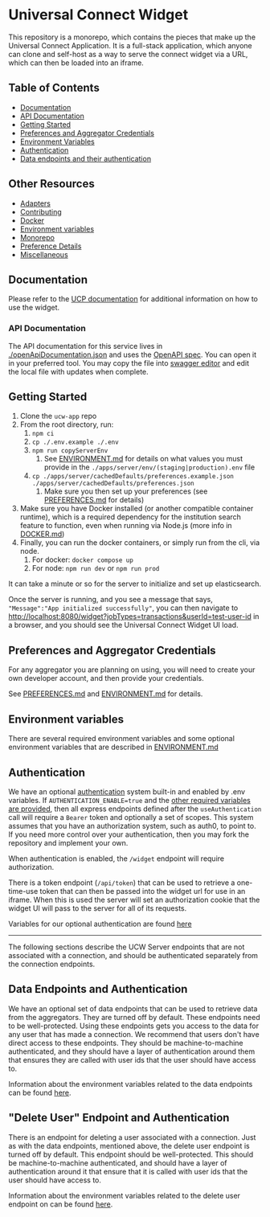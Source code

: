 # Universal Connect Widget

This repository is a monorepo, which contains the pieces that make up the Universal Connect Application. It is a full-stack
application, which anyone can clone and self-host as a way to serve the connect widget via a URL, which can then be loaded
into an iframe.

## Table of Contents

- [Documentation](#documentation)
- [API Documentation](#api-documentation)
- [Getting Started](#getting-started)
- [Preferences and Aggregator Credentials](#preferences-and-aggregator-credentials)
- [Environment Variables](#environment-variables)
- [Authentication](#authentication)
- [Data endpoints and their authentication](#data-endpoints-and-their-authentication)

## Other Resources

- [Adapters](ADAPTERS.md)
- [Contributing](CONTRIBUTING.md)
- [Docker](DOCKER.md)
- [Environment variables](ENVIRONMENT.md)
- [Monorepo](MONOREPO.md)
- [Preference Details](PREFERENCES.md)
- [Miscellaneous](MISC.md)

## Documentation

Please refer to the [UCP documentation](https://universalconnectproject.org/docs/introduction) for additional information on how to use the widget.

### API Documentation

The API documentation for this service lives in [./openApiDocumentation.json](./openApiDocumentation.json) and uses the [OpenAPI spec](https://swagger.io/specification/). You can open it in your preferred tool. You may copy the file into [swagger editor](https://editor.swagger.io/) and edit the local file with updates when complete.

## Getting Started

1. Clone the `ucw-app` repo
1. From the root directory, run:
   1. `npm ci`
   1. `cp ./.env.example ./.env`
   1. `npm run copyServerEnv`
      1. See [ENVIRONMENT.md](ENVIRONMENT.md) for details on what values you must provide in the `./apps/server/env/(staging|production).env` file
   1. `cp ./apps/server/cachedDefaults/preferences.example.json ./apps/server/cachedDefaults/preferences.json`
      1. Make sure you then set up your preferences (see [PREFERENCES.md](PREFERENCES.md) for details)
1. Make sure you have Docker installed (or another compatible container runtime), which is a required dependency for the institution search feature to function, even when running via Node.js (more info in [DOCKER.md](DOCKER.md))
1. Finally, you can run the docker containers, or simply run from the cli, via node.
   1. For docker: `docker compose up`
   1. For node: `npm run dev` or `npm run prod`

It can take a minute or so for the server to initialize and set up elasticsearch.

Once the server is running, and you see a message that says, `"Message":"App initialized successfully"`, you can then navigate to [http://localhost:8080/widget?jobTypes=transactions&userId=test-user-id](http://localhost:8080/widget?jobTypes=transactions&userId=test-user-id) in a browser, and you should see the Universal Connect Widget UI load.

## Preferences and Aggregator Credentials

For any aggregator you are planning on using, you will need to create your own developer account, and then provide your credentials.

See [PREFERENCES.md](PREFERENCES.md) and [ENVIRONMENT.md](ENVIRONMENT.md) for details.

## Environment variables

There are several required environment variables and some optional environment variables that are described in [ENVIRONMENT.md](ENVIRONMENT.md)

## Authentication

We have an optional [authentication](./apps/server/src/authentication.ts) system built-in and enabled by .env variables. If `AUTHENTICATION_ENABLE=true` and the [other required variables are provided](ENVIRONMENT.md#authentication-variables), then all express endpoints defined after the `useAuthentication` call will require a `Bearer` token and optionally a set of scopes. This system assumes that you have an authorization system, such as auth0, to point to. If you need more control over your authentication, then you may fork the repository and implement your own.

When authentication is enabled, the `/widget` endpoint will require authorization.

There is a token endpoint (`/api/token`) that can be used to retrieve a one-time-use token that can then be passed into the widget url for use in an iframe. When this is used the server will set an authorization cookie that the widget UI will pass to the server for all of its requests.

Variables for our optional authentication are found [here](ENVIRONMENT.md#authentication-variables)

---

The following sections describe the UCW Server endpoints that are not associated with a connection, and should be authenticated separately from the connection endpoints.

## Data Endpoints and Authentication

We have an optional set of data endpoints that can be used to retrieve data from the aggregators. They are turned off by default. These endpoints need to be well-protected. Using these endpoints gets you access to the data for any user that has made a connection. We recommend that users don't have direct access to these endpoints. They should be machine-to-machine authenticated, and they should have a layer of authentication around them that ensures they are called with user ids that the user should have access to.

Information about the environment variables related to the data endpoints can be found [here](ENVIRONMENT.md#data-endpoint-variables).

## "Delete User" Endpoint and Authentication

There is an endpoint for deleting a user associated with a connection. Just as with the data endpoints, mentioned above, the delete user endpoint is turned off by default. This endpoint should be well-protected. This should be machine-to-machine authenticated, and should have a layer of authentication around it that ensure that it is called with user ids that the user should have access to.

Information about the environment variables related to the delete user endpoint on can be found [here](ENVIRONMENT.md#delete-user-endpoint-variables).
